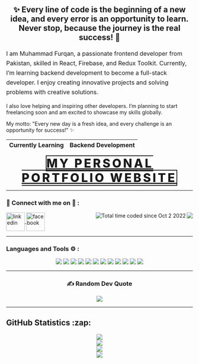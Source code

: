 <h2 align="center">✨ Every line of code is the beginning of a new idea, and every error is an opportunity to learn. <br> Never stop, because the journey is the real success! 🚀</h2>

<p style="margin-top: 6px; line-height:26px; font-size:16px;">
I am Muhammad Furqan, a passionate frontend developer from Pakistan, skilled in React, Firebase, and Redux Toolkit. Currently, I’m learning backend development to become a full-stack developer. I enjoy creating innovative projects and solving problems with creative solutions.

I also love helping and inspiring other developers. I’m planning to start freelancing soon and am excited to showcase my skills globally.

My motto: "Every new day is a fresh idea, and every challenge is an opportunity for success!" ✨</p>

| Currently Learning | Backend Development |
| ------------------ | -------------------- |

<p align="center">
    <a href="https://furqan-my-portfolio.netlify.app" align="center" target="_blank"
        style="font-size:2rem; letter-spacing:0.3rem; font-weight:800; text-align:center; border:2px solid">MY PERSONAL
        PORTFOLIO WEBSITE</a>
</p>

<hr>
<h3 align="left">📧 Connect with me on 🔗 :</h3>

<p align="left">
    <a href="https://www.linkedin.com/in/hafiz-muhammad-furqan" target="blank"><img align="center"
            src="https://skillicons.dev/icons?i=linkedin" height="50" width="50" alt="linkedin" />
    </a>
    <a href="https://web.facebook.com/MuhammadFurqn12" target="blank"><img align="center"
            src="https://upload.wikimedia.org/wikipedia/commons/5/51/Facebook_f_logo_%282019%29.svg" height="50" width="50" alt="facebook" />
    </a>
    <img src="https://komarev.com/ghpvc/?username=Hafiz-Muhammad-Furqan&label=Profile%20views&color=11eb11&style=for-the-badge"
    <a align="right" href="https://wakatime.com/@Hafiz-Muhammad-Furqan"><img align="right" src="https://wakatime.com/badge/user/2b9bc0da-3bf8-4082-b333-bc011089fbbb.svg?style=for-the-badge" alt="Total time coded since Oct 2 2022" /></a>
</p>
<hr>

<h3 align="left">Languages and Tools ⚙️ : </h3>

<p align='center'>
<img src="https://skillicons.dev/icons?i=html" />
<img src="https://skillicons.dev/icons?i=css" />
<img src="https://skillicons.dev/icons?i=bootstrap" />
<img src="https://skillicons.dev/icons?i=tailwind" />
<img src="https://skillicons.dev/icons?i=js" />
<img src="https://skillicons.dev/icons?i=react" />
<img src="https://skillicons.dev/icons?i=redux" />
<img src="https://skillicons.dev/icons?i=materialui" />
<img src="https://skillicons.dev/icons?i=firebase" />
<img src="https://skillicons.dev/icons?i=vscode" />
<img src="https://skillicons.dev/icons?i=git" />
<img src="https://skillicons.dev/icons?i=github" />
</p>

<hr>

<div align='center'>
    <h3> ✍️ Random Dev Quote </h3>
    <img src='https://quotes-github-readme.vercel.app/api?type=horizontal&theme=algolia' />
</div>

<hr>

<h2>GitHub Statistics :zap:</h2>
<p align="center" style="display: flex; flex-direction: column; align-items: center; justify-content: center; width: 100%;">
    <img src="https://github-readme-stats.vercel.app/api/top-langs?username=Hafiz-Muhammad-Furqan&show_icons=true&locale=en&layout=compact&count_private=true&theme=outrun" />
    <img src="https://github-readme-stats.vercel.app/api?username=Hafiz-Muhammad-Furqan&show_icons=true&locale=en&count_private=true&theme=outrun" />
    <img src="https://github-readme-streak-stats.herokuapp.com/?user=Hafiz-Muhammad-Furqan&theme=outrun" />
    <img src="https://github-profile-trophy.vercel.app/?username=Hafiz-Muhammad-Furqan&theme=algolia&no-frame=true&column=-1" />
</p>
